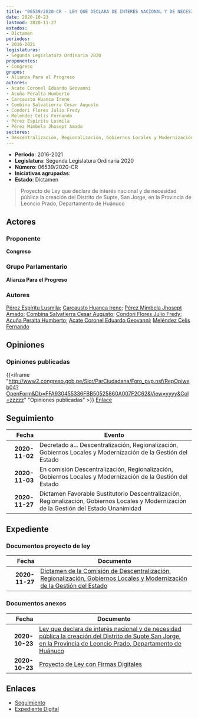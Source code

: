 ```yaml
---
title: "06539/2020-CR - LEY QUE DECLARA DE INTERÉS NACIONAL Y DE NECESIDAD PÚBLICA LA CREACIÓN DEL DISTRITO DE SUPTE SAN JORGE, EN LA PROVINCIA DE LEONCIO PRADO, DEPARTAMENTO DE HUÁNUCO"
date: 2020-10-23
lastmod: 2020-11-27
estados:
- Dictamen
periodos:
- 2016-2021
legislaturas:
- Segunda Legislatura Ordinaria 2020
proponentes:
- Congreso
grupos:
- Alianza Para el Progreso
autores:
- Acate Coronel Eduardo Geovanni
- Acuña Peralta Humberto
- Carcausto Huanca Irene
- Combina Salvatierra Cesar Augusto
- Condori Flores Julio Fredy
- Meléndez Celis Fernando
- Pérez Espíritu Lusmila
- Pérez Mimbela Jhosept Amado
sectores:
- Descentralización, Regionalización, Gobiernos Locales y Modernización de la Gestión del Estado
---
```

- **Periodo**: 2016-2021
- **Legislatura**: Segunda Legislatura Ordinaria 2020
- **Número**: 06539/2020-CR
- **Iniciativas agrupadas**: 
- **Estado**: Dictamen

> Proyecto de Ley que declara de interés nacional y de necesidad pública la creación del Distrito de Supte, San Jorge, en la Provincia de Leoncio Prado, Departamento de Huánuco


## Actores

### Proponente

**Congreso**

### Grupo Parlamentario

**Alianza Para el Progreso**

### Autores

[Pérez Espíritu Lusmila](mailto:mailto:lperez@congreso.gob.pe); [Carcausto Huanca Irene](mailto:mailto:icarcausto@congreso.gob.pe); [Pérez Mimbela Jhosept Amado](mailto:mailto:jperezm@congreso.gob.pe); [Combina Salvatierra Cesar Augusto](mailto:mailto:ccombina@congreso.gob.pe); [Condori Flores Julio Fredy](mailto:mailto:jcondori@congreso.gob.pe); [Acuña Peralta Humberto](mailto:mailto:hacuna@congreso.gob.pe); [Acate Coronel Eduardo Geovanni](mailto:mailto:eacate@congreso.gob.pe); [Meléndez Celis Fernando](mailto:mailto:fmelendez@congreso.gob.pe)

## Opiniones

### Opiniones publicadas

{{<iframe "http://www2.congreso.gob.pe/Sicr/ParCiudadana/Foro_pvp.nsf/RepOpiweb04?OpenForm&Db=FFA930455336FBB50525860A007F2C62&View=yyyy&Col=zzzzz" "Opiniones publicadas" >}}
[Enlace](http://www2.congreso.gob.pe/Sicr/ParCiudadana/Foro_pvp.nsf/RepOpiweb04?OpenForm&Db=FFA930455336FBB50525860A007F2C62&View=yyyy&Col=zzzzz)


## Seguimiento

| Fecha | Evento |
|------:|--------|
| **2020-11-02** | Decretado a... Descentralización, Regionalización, Gobiernos Locales y Modernización de la Gestión del Estado |
| **2020-11-03** | En comisión Descentralización, Regionalización, Gobiernos Locales y Modernización de la Gestión del Estado |
| **2020-11-27** | Dictamen Favorable Sustitutorio Descentralización, Regionalización, Gobiernos Locales y Modernización de la Gestión del Estado Unanimidad |

## Expediente

### Documentos proyecto de ley

| Fecha | Documento |
|------:|-----------|
| **2020-11-27** | [Dictamen de la Comisión de Descentralización, Regionalización, Gobiernos Locales y Modernización de la Gestión del Estado](http://www.leyes.congreso.gob.pe/Documentos/2016_2021/Dictamenes/Proyectos_de_Ley/06539DC08MAY20201127.pdf) |

### Documentos anexos

| Fecha | Documento |
|------:|-----------|
| **2020-10-23** | [Ley que declara de interés nacional y de necesidad pública la creación del Distrito de Supte San Jorge, en la Provincia de Leoncio Prado, Departamento de Huánuco](https://leyes.congreso.gob.pe/Documentos/2016_2021/Proyectos_de_Ley_y_de_Resoluciones_Legislativas/PL06539-20201023.pdf) |
| **2020-10-23** | [Proyecto de Ley con Firmas Digitales](https://leyes.congreso.gob.pe/Documentos/2016_2021/Proyectos_de_Ley_y_de_Resoluciones_Legislativas/Proyectos_Firmas_digitales/PL06539.pdf) |

## Enlaces

- [Seguimiento](http://www2.congreso.gob.pe/Sicr/TraDocEstProc/CLProLey2016.nsf/f7fff46988ca05b1052578e100829cc7/2506133da91a77720525860b00056d46?OpenDocument)
- [Expediente Digital](http://www2.congreso.gob.pe/Sicr/TraDocEstProc/Expvirt_2011.nsf/visbusqptramdoc1621/06539?opendocument)

